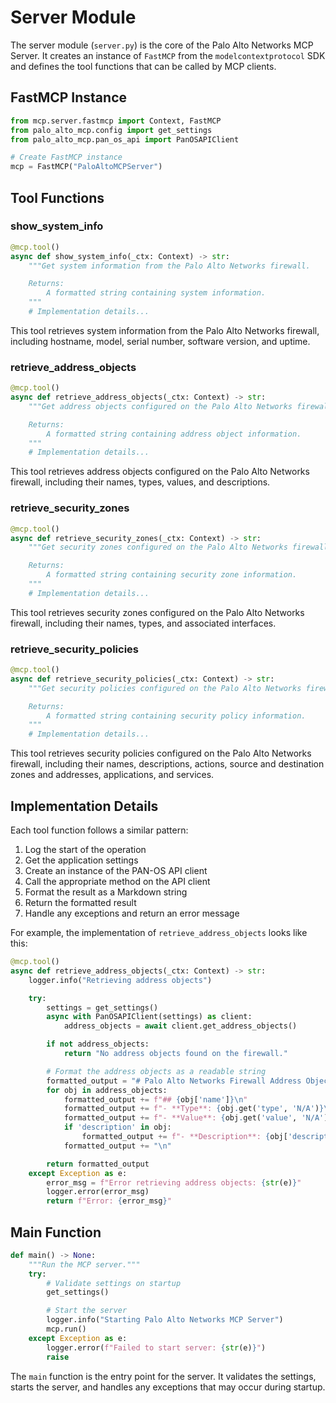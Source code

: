 # Server Module

The server module (`server.py`) is the core of the Palo Alto Networks MCP Server. It creates an instance of `FastMCP` from the `modelcontextprotocol` SDK and defines the tool functions that can be called by MCP clients.

## FastMCP Instance

```python
from mcp.server.fastmcp import Context, FastMCP
from palo_alto_mcp.config import get_settings
from palo_alto_mcp.pan_os_api import PanOSAPIClient

# Create FastMCP instance
mcp = FastMCP("PaloAltoMCPServer")
```

## Tool Functions

### show_system_info

```python
@mcp.tool()
async def show_system_info(_ctx: Context) -> str:
    """Get system information from the Palo Alto Networks firewall.

    Returns:
        A formatted string containing system information.
    """
    # Implementation details...
```

This tool retrieves system information from the Palo Alto Networks firewall, including hostname, model, serial number, software version, and uptime.

### retrieve_address_objects

```python
@mcp.tool()
async def retrieve_address_objects(_ctx: Context) -> str:
    """Get address objects configured on the Palo Alto Networks firewall.

    Returns:
        A formatted string containing address object information.
    """
    # Implementation details...
```

This tool retrieves address objects configured on the Palo Alto Networks firewall, including their names, types, values, and descriptions.

### retrieve_security_zones

```python
@mcp.tool()
async def retrieve_security_zones(_ctx: Context) -> str:
    """Get security zones configured on the Palo Alto Networks firewall.

    Returns:
        A formatted string containing security zone information.
    """
    # Implementation details...
```

This tool retrieves security zones configured on the Palo Alto Networks firewall, including their names, types, and associated interfaces.

### retrieve_security_policies

```python
@mcp.tool()
async def retrieve_security_policies(_ctx: Context) -> str:
    """Get security policies configured on the Palo Alto Networks firewall.

    Returns:
        A formatted string containing security policy information.
    """
    # Implementation details...
```

This tool retrieves security policies configured on the Palo Alto Networks firewall, including their names, descriptions, actions, source and destination zones and addresses, applications, and services.

## Implementation Details

Each tool function follows a similar pattern:

1. Log the start of the operation
2. Get the application settings
3. Create an instance of the PAN-OS API client
4. Call the appropriate method on the API client
5. Format the result as a Markdown string
6. Return the formatted result
7. Handle any exceptions and return an error message

For example, the implementation of `retrieve_address_objects` looks like this:

```python
@mcp.tool()
async def retrieve_address_objects(_ctx: Context) -> str:
    logger.info("Retrieving address objects")

    try:
        settings = get_settings()
        async with PanOSAPIClient(settings) as client:
            address_objects = await client.get_address_objects()

        if not address_objects:
            return "No address objects found on the firewall."

        # Format the address objects as a readable string
        formatted_output = "# Palo Alto Networks Firewall Address Objects\n\n"
        for obj in address_objects:
            formatted_output += f"## {obj['name']}\n"
            formatted_output += f"- **Type**: {obj.get('type', 'N/A')}\n"
            formatted_output += f"- **Value**: {obj.get('value', 'N/A')}\n"
            if 'description' in obj:
                formatted_output += f"- **Description**: {obj['description']}\n"
            formatted_output += "\n"

        return formatted_output
    except Exception as e:
        error_msg = f"Error retrieving address objects: {str(e)}"
        logger.error(error_msg)
        return f"Error: {error_msg}"
```

## Main Function

```python
def main() -> None:
    """Run the MCP server."""
    try:
        # Validate settings on startup
        get_settings()

        # Start the server
        logger.info("Starting Palo Alto Networks MCP Server")
        mcp.run()
    except Exception as e:
        logger.error(f"Failed to start server: {str(e)}")
        raise
```

The `main` function is the entry point for the server. It validates the settings, starts the server, and handles any exceptions that may occur during startup.
